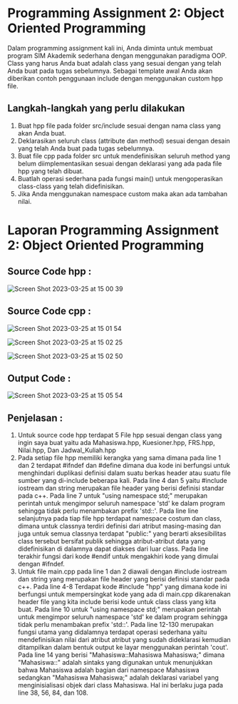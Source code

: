 # Programming Assignment 2: Object Oriented Programming

Dalam programming assignment kali ini, Anda diminta untuk membuat program SIM Akademik sederhana dengan menggunakan paradigma OOP.
Class yang harus Anda buat adalah class yang sesuai dengan yang telah Anda buat pada tugas sebelumnya.
Sebagai template awal Anda akan diberikan contoh penggunaan include dengan menggunakan custom hpp file.

## Langkah-langkah yang perlu dilakukan

1. Buat hpp file pada folder src/include sesuai dengan nama class yang akan Anda buat.
2. Deklarasikan seluruh class (attribute dan method) sesuai dengan desain yang telah Anda buat pada tugas sebelumnya.
3. Buat file cpp pada folder src untuk mendefinisikan seluruh method yang belum diimplementasikan sesuai dengan deklarasi yang ada pada file hpp yang telah dibuat.
4. Buatlah operasi sederhana pada fungsi main() untuk mengoperasikan class-class yang telah didefinisikan.
5. Jika Anda menggunakan namespace custom maka akan ada tambahan nilai.

# Laporan Programming Assignment 2: Object Oriented Programming
## Source Code hpp :
![Screen Shot 2023-03-25 at 15 00 39](https://user-images.githubusercontent.com/115524218/227705524-fbe26d14-d3f0-49e4-ad53-1c5e210c937c.png)
## Source Code cpp :
![Screen Shot 2023-03-25 at 15 01 54](https://user-images.githubusercontent.com/115524218/227705575-eb9c761b-5dff-4439-8643-82091e34ae69.png)

![Screen Shot 2023-03-25 at 15 02 25](https://user-images.githubusercontent.com/115524218/227705579-dc5b75f9-6d48-45a1-b31b-0b275ec09fc3.png)

![Screen Shot 2023-03-25 at 15 02 50](https://user-images.githubusercontent.com/115524218/227705584-1a246f98-1d4f-4400-91c8-66e89711f7ec.png)

## Output Code :
![Screen Shot 2023-03-25 at 15 05 54](https://user-images.githubusercontent.com/115524218/227705587-28912d5a-16d5-4058-ab83-e40347e56061.png)

## Penjelasan :
1. Untuk source code hpp terdapat 5 File hpp sesuai dengan class yang ingin saya buat yaitu ada Mahasiswa.hpp, Kuesioner.hpp, FRS.hpp, Nilai.hpp, Dan Jadwal_Kuliah.hpp
2. Pada setiap file hpp memiliki kerangka yang sama dimana pada line 1 dan 2 terdapat #ifndef dan #define dimana dua kode ini berfungsi untuk menghindari duplikasi definisi dalam suatu berkas header atau suatu file sumber yang di-include beberapa kali. Pada line 4 dan 5 yaitu #include iostream dan string merupakan file header yang berisi definisi standar pada c++. Pada line 7 untuk "using namespace std;" merupakan perintah untuk mengimpor seluruh namespace 'std' ke dalam program sehingga tidak perlu menambakan prefix 'std::'. Pada line line selanjutnya pada tiap file hpp terdapat namespace costum dan class, dimana untuk classnya terdiri definisi dari atribut masing-masing dan juga untuk semua classnya terdapat "public:" yang berarti aksesibilitas class tersebut bersifat publik sehingga atribut-atribut data yang didefinisikan di dalamnya dapat diakses dari luar class. Pada line terakhir fungsi dari kode #endif untuk mengakhiri kode yang dimulai dengan #ifndef.
3. Untuk file main.cpp pada line 1 dan 2 diawali dengan #include iostream dan string yang merupakan file header yang berisi definisi standar pada c++. Pada line 4-8 Terdapat kode #include "hpp" yang dimana kode ini berfungsi untuk mempersingkat kode yang ada di main.cpp dikarenakan header file yang kita include berisi kode untuk class class yang kita buat. Pada line 10 untuk "using namespace std;" merupakan perintah untuk mengimpor seluruh namespace 'std' ke dalam program sehingga tidak perlu menambakan prefix 'std::'. Pada line 12-130 merupakan fungsi utama yang didalamnya terdapat operasi sederhana yaitu mendefinisikan nilai dari atribut atribut yang sudah dideklarasi kemudian ditampilkan dalam bentuk output ke layar menggunakan perintah 'cout'. Pada line 14 yang berisi "Mahasiswa::Mahasiswa Mahasiswa;" dimana "Mahasiswa::" adalah sintaks yang digunakan untuk menunjukkan bahwa Mahasiswa adalah bagian dari namespace Mahasiswa sedangkan "Mahasiswa Mahasiswa;" adalah deklarasi variabel yang menginisialisasi objek dari class Mahasiswa. Hal ini berlaku juga pada line 38, 56, 84, dan 108.
